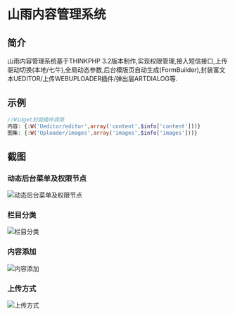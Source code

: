 # 山雨内容管理系统
## 简介
山雨内容管理系统基于THINKPHP 3.2版本制作,实现权限管理,接入短信接口,上传驱动切换(本地/七牛),全局动态参数,后台模版页自动生成(FormBuilder),封装富文本UEDITOR/上传WEBUPLOADER插件/弹出层ARTDIALOG等.

## 示例
``` php
//Widget封装插件调用
内容: {:W('Ueditor/editor',array('content',$info['content']))}
图集: {:W('Uploader/images',array('images',$info['images']))}
```

## 截图
### 动态后台菜单及权限节点
![动态后台菜单及权限节点](http://git.oschina.net/uploads/images/2015/0807/115621_7585be13_10167.jpeg "动态后台菜单及权限节点")
### 栏目分类
![栏目分类](http://git.oschina.net/uploads/images/2015/0807/115802_a57e7c23_10167.jpeg "栏目分类")
### 内容添加
![内容添加](http://git.oschina.net/uploads/images/2015/0807/115929_60dac37b_10167.jpeg "内容添加")
### 上传方式
![上传方式](http://git.oschina.net/uploads/images/2015/0807/120338_e9157b26_10167.jpeg "上传方式")